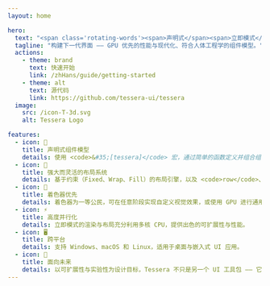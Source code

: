 ```yaml
---
layout: home

hero:
  text: "<span class='rotating-words'><span>声明式</span><span>立即模式</span><span>并行化</span><span>跨平台</span><span>着色器优先</span></span><br>Rust UI 框架"
  tagline: "构建下一代界面 —— GPU 优先的性能与现代化、符合人体工程学的组件模型。"
  actions:
    - theme: brand
      text: 快速开始
      link: /zhHans/guide/getting-started
    - theme: alt
      text: 源代码
      link: https://github.com/tessera-ui/tessera
  image:
    src: /icon-T-3d.svg
    alt: Tessera Logo

features:
  - icon: 🧩
    title: 声明式组件模型
    details: 使用 <code>&#35;[tessera]</code> 宏，通过简单的函数定义并组合组件，风格简洁且符合 Rust 的习惯用法。
  - icon: 📐
    title: 强大而灵活的布局系统
    details: 基于约束（Fixed、Wrap、Fill）的布局引擎，以及 <code>row</code>、<code>boxed</code> 与 <code>column</code> 等组件，使响应式布局变得轻松。
  - icon: 🎨
    title: 着色器优先
    details: 着色器为一等公民，可在任意阶段实现自定义视觉效果，或使用 GPU 进行通用计算。
  - icon: ⚡
    title: 高度并行化
    details: 立即模式的渲染与布局充分利用多核 CPU，提供出色的可扩展性与性能。
  - icon: 🖥️
    title: 跨平台
    details: 支持 Windows、macOS 和 Linux，适用于桌面与嵌入式 UI 应用。
  - icon: 🚀
    title: 面向未来
    details: 以可扩展性与实验性为设计目标，Tessera 不只是另一个 UI 工具包 —— 它是面向下一代界面设计的试验场。
---
```

